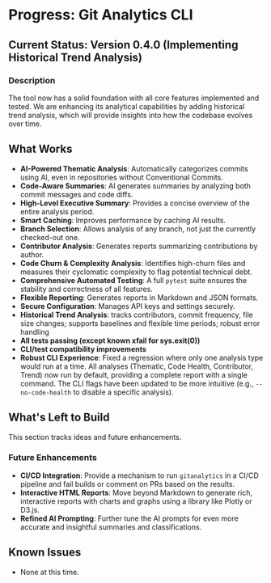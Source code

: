 # Progress: Git Analytics CLI

## Current Status: Version 0.4.0 (Implementing Historical Trend Analysis)

### Description
The tool now has a solid foundation with all core features implemented and tested. We are enhancing its analytical capabilities by adding historical trend analysis, which will provide insights into how the codebase evolves over time.

## What Works

- **AI-Powered Thematic Analysis**: Automatically categorizes commits using AI, even in repositories without Conventional Commits.
- **Code-Aware Summaries**: AI generates summaries by analyzing both commit messages and code diffs.
- **High-Level Executive Summary**: Provides a concise overview of the entire analysis period.
- **Smart Caching**: Improves performance by caching AI results.
- **Branch Selection**: Allows analysis of any branch, not just the currently checked-out one.
- **Contributor Analysis**: Generates reports summarizing contributions by author.
- **Code Churn & Complexity Analysis**: Identifies high-churn files and measures their cyclomatic complexity to flag potential technical debt.
- **Comprehensive Automated Testing**: A full `pytest` suite ensures the stability and correctness of all features.
- **Flexible Reporting**: Generates reports in Markdown and JSON formats.
- **Secure Configuration**: Manages API keys and settings securely.
- **Historical Trend Analysis**: tracks contributors, commit frequency, file size changes; supports baselines and flexible time periods; robust error handling
- **All tests passing (except known xfail for sys.exit(0))**
- **CLI/test compatibility improvements**
- **Robust CLI Experience**: Fixed a regression where only one analysis type would run at a time. All analyses (Thematic, Code Health, Contributor, Trend) now run by default, providing a complete report with a single command. The CLI flags have been updated to be more intuitive (e.g., `--no-code-health` to disable a specific analysis).

## What's Left to Build

This section tracks ideas and future enhancements.

### Future Enhancements
- **CI/CD Integration**: Provide a mechanism to run `gitanalytics` in a CI/CD pipeline and fail builds or comment on PRs based on the results.
- **Interactive HTML Reports**: Move beyond Markdown to generate rich, interactive reports with charts and graphs using a library like Plotly or D3.js.
- **Refined AI Prompting**: Further tune the AI prompts for even more accurate and insightful summaries and classifications.

## Known Issues

- None at this time.